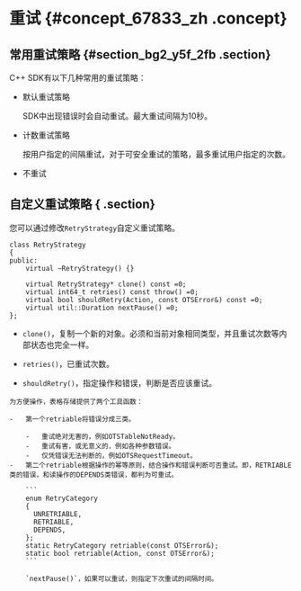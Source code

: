 # 重试 {#concept_67833_zh .concept}

## 常用重试策略 {#section_bg2_y5f_2fb .section}

C++ SDK有以下几种常用的重试策略：

-   默认重试策略

    SDK中出现错误时会自动重试。最大重试间隔为10秒。

-   计数重试策略

    按用户指定的间隔重试，对于可安全重试的策略，最多重试用户指定的次数。

-   不重试


## 自定义重试策略 { .section}

您可以通过修改`RetryStrategy`自定义重试策略。

```language-cpp
class RetryStrategy
{
public:
    virtual ~RetryStrategy() {}

    virtual RetryStrategy* clone() const =0;
    virtual int64_t retries() const throw() =0;
    virtual bool shouldRetry(Action, const OTSError&) const =0;
    virtual util::Duration nextPause() =0;
};

```

-    `clone()`，复制一个新的对象。必须和当前对象相同类型，并且重试次数等内部状态也完全一样。

-    `retries()`，已重试次数。

-    `shouldRetry()`，指定操作和错误，判断是否应该重试。

    为方便操作，表格存储提供了两个工具函数：

    -   第一个retriable将错误分成三类。

        -   重试绝对无害的，例如OTSTableNotReady。
        -   重试有害，或无意义的，例如各种参数错误。
        -   仅凭错误无法判断的，例如OTSRequestTimeout。
    -   第二个retriable根据操作的幂等原则，结合操作和错误判断可否重试。即，RETRIABLE类的错误，和读操作的DEPENDS类错误，都判为可重试。

        ```
        enum RetryCategory
        {
          UNRETRIABLE,
          RETRIABLE,
          DEPENDS,
        };
        static RetryCategory retriable(const OTSError&);
        static bool retriable(Action, const OTSError&);
        ```

        `nextPause()`，如果可以重试，则指定下次重试的间隔时间。


